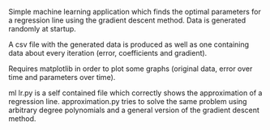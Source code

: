 Simple machine learning application which finds the optimal
parameters for a regression line using the gradient descent
method. Data is generated randomly at startup.

A csv file with the generated data is produced as well as
one containing data about every iteration (error, coefficients
and gradient).

Requires matplotlib in order to plot some graphs (original
data, error over time and parameters over time).

ml lr.py is a self contained file which correctly shows the
approximation of a regression line. approximation.py tries
to solve the same problem using arbitrary degree polynomials
and a general version of the gradient descent method.
